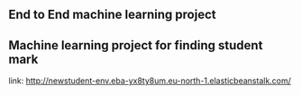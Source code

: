 ## End to End machine learning project
## Machine learning project for finding student mark 
link: http://newstudent-env.eba-yx8ty8um.eu-north-1.elasticbeanstalk.com/

